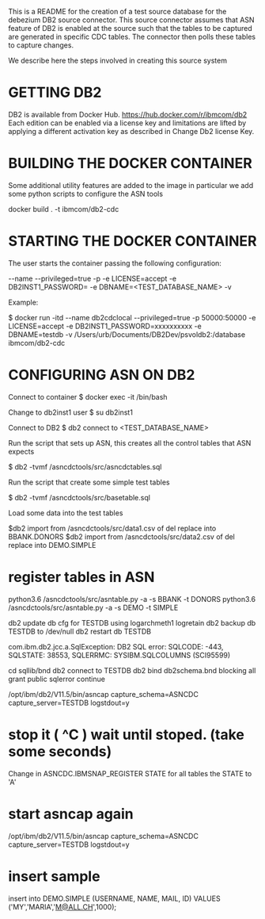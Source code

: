 This is a README for the creation of a test source database for the debezium DB2 source connector. This source connector assumes that ASN feature of DB2
is enabled at the source such that the tables to be captured are generated
in specific CDC tables. The connector then polls these tables to capture changes.

We describe here the steps involved in creating this source system

GETTING DB2
======================
DB2 is available from Docker Hub. https://hub.docker.com/r/ibmcom/db2
Each edition can be enabled via a license key and limitations are lifted by applying a different activation key as described in Change Db2 license Key.


BUILDING THE DOCKER CONTAINER
==============================

Some additional utility features are added to the image in particular we
add some python scripts to configure the ASN tools

docker build . -t ibmcom/db2-cdc


STARTING THE DOCKER CONTAINER
==============================

The user starts the container passing the following configuration:

--name <SOME UNIQUE STRING>
--privileged=true 
-p <HOST DB2 PORT:CONTAINER DB2 PORT>
-e LICENSE=accept 
-e DB2INST1_PASSWORD=<PASSWORD TO BE USED FOR DB2INST1> 
-e DBNAME=<TEST_DATABASE_NAME> 
-v <HOST DB2 DIRECTORY LOCATION:CONTAINER DB2 DIRECTORY LOCATION>

Example:

$ docker run -itd --name db2cdclocal --privileged=true -p 50000:50000 -e LICENSE=accept -e DB2INST1_PASSWORD=xxxxxxxxxx -e DBNAME=testdb -v /Users/urb/Documents/DB2Dev/psvoldb2:/database ibmcom/db2-cdc

CONFIGURING ASN ON DB2
==============================

Connect to container
$ docker exec -it <CONTAINER ID> /bin/bash

Change to db2inst1 user
$ su db2inst1

Connect to DB2
$ db2 connect to <TEST_DATABASE_NAME>


Run the script that sets up ASN, this creates all the control tables that ASN expects

$ db2 -tvmf /asncdctools/src/asncdctables.sql


Run the script that create some simple test tables

$ db2 -tvmf /asncdctools/src/basetable.sql 

Load some data into the test tables

$db2 import from /asncdctools/src/data1.csv of del replace into BBANK.DONORS
$db2 import from /asncdctools/src/data2.csv of del replace into DEMO.SIMPLE

# register tables in ASN

python3.6 /asncdctools/src/asntable.py -a   -s BBANK -t DONORS
python3.6 /asncdctools/src/asntable.py -a   -s DEMO -t SIMPLE

db2 update db cfg for TESTDB using logarchmeth1 logretain 
db2 backup db TESTDB to /dev/null
db2 restart db TESTDB

com.ibm.db2.jcc.a.SqlException: DB2 SQL error: SQLCODE: -443, SQLSTATE: 38553, SQLERRMC: SYSIBM.SQLCOLUMNS (SCI95599)

cd sqllib/bnd
db2 connect to TESTDB
db2 bind db2schema.bnd blocking all grant public sqlerror continue 


/opt/ibm/db2/V11.5/bin/asncap capture_schema=ASNCDC capture_server=TESTDB  logstdout=y

# stop it ( ^C )  wait until stoped. (take some seconds)

Change in ASNCDC.IBMSNAP_REGISTER STATE for all tables the STATE to 'A' 

# start asncap again 

/opt/ibm/db2/V11.5/bin/asncap capture_schema=ASNCDC capture_server=TESTDB  logstdout=y



# insert sample
insert into DEMO.SIMPLE (USERNAME, NAME, MAIL, ID)  VALUES ('MY','MARIA','M@ALL.CH',1000);
